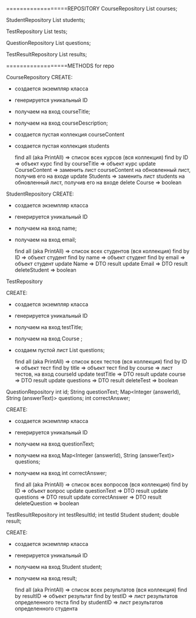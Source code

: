 
==================REPOSITORY
CourseRepository
List<Corse> courses;

StudentRepository
List<Student> students;

TestRepository
List<Test> tests;

QuestionRepository
List<Question> questions;

TestResultRepository
List<TestResult> results;


==================METHODS for repo

CourseRepository
CREATE:
- создается экземпляр класса
- генерируется уникальный ID
- получаем на вход courseTitle;
- получаем на вход courseDescription;
- создается пустая коллекция courseContent
- создается пустая коллекция students

    find all (aka PrintAll) => список всех курсов (вся коллекция)
    find by ID => объект курс
    find by courseTitle => объект курс
    update CourseContent => заменить лист courseContent на обновленный лист, получив его на входе
    update Students => заменить лист students на обновленный лист, получив его на входе
    delete Course => boolean 

StudentRepository
CREATE:
- создается экземпляр класса
- генерируется уникальный ID
- получаем на вход name;
- получаем на вход email;

    find all (aka PrintAll) => список всех студентов (вся коллекция)
    find by ID => объект студент
    find by name => объект студент
    find by email => объект студент
    update Name => DTO result
    update Email => DTO result
    deleteStudent => boolean


TestRepository

CREATE:
- создается экземпляр класса
- генерируется уникальный ID
- получаем на вход testTitle;
- получаем на вход Course ;
- создаем пустой лист List<Question> questions;

  find all (aka PrintAll) => список всех тестов (вся коллекция)
  find by ID => объект тест
  find by title => объект тест
  find by course => лист тестов, на вход courseId
  update testTitle => DTO result
  update course => DTO result
  update questions => DTO result
  deleteTest => boolean

QuestionRepository
int id;
String questionText;
Map<Integer (answerId), String (answerText)> questions;
int correctAnswer;

CREATE:
- создается экземпляр класса
- генерируется уникальный ID
- получаем на вход questionText;
- получаем на вход Map<Integer (answerId), String (answerText)> questions;
- получаем на вход int correctAnswer;

    find all (aka PrintAll) => список всех вопросов (вся коллекция)
    find by ID => объект вопрос
    update questionText => DTO result
    update questions => DTO result
    update correctAnswer => DTO result
    deleteQuestion => boolean

TestResultRepository
int testResultId;
int testId
Student student;
double result;

CREATE:
- создается экземпляр класса
- генерируется уникальный ID
- получаем на вход Student student;
- получаем на вход result;

  find all (aka PrintAll) => список всех результатов (вся коллекция)
  find by resultID => объект результат
  find by testID => лист результатов определенного теста
  find by studentID => лист результатов определенного студента